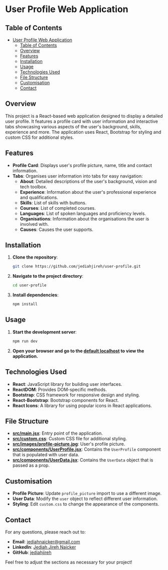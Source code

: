 # User Profile Web Application

## Table of Contents

- [User Profile Web Application](#user-profile-web-application)
  - [Table of Contents](#table-of-contents)
  - [Overview](#overview)
  - [Features](#features)
  - [Installation](#installation)
  - [Usage](#usage)
  - [Technologies Used](#technologies-used)
  - [File Structure](#file-structure)
  - [Customisation](#customisation)
  - [Contact](#contact)

## Overview

This project is a React-based web application designed to display a detailed user profile. It features a profile card with user information and interactive tabs showcasing various aspects of the user's background, skills, experience and more. The application uses React, Bootstrap for styling and custom CSS for additional styles.

## Features

- **Profile Card**: Displays user's profile picture, name, title and contact information.
- **Tabs**: Organises user information into tabs for easy navigation:
  - **About**: Detailed descriptions of the user's background, vision and tech toolbox.
  - **Experience**: Information about the user's professional experience and qualifications.
  - **Skills**: List of skills with buttons.
  - **Courses**: List of completed courses.
  - **Languages**: List of spoken languages and proficiency levels.
  - **Organisations**: Information about the organisations the user is involved with.
  - **Causes**: Causes the user supports.

## Installation

1. **Clone the repository**:

   ```zsh
   git clone https://github.com/jediahjireh/user-profile.git
   ```

2. **Navigate to the project directory**:

   ```zsh
   cd user-profile
   ```

3. **Install dependencies**:

   ```zsh
   npm install
   ```

## Usage

1. **Start the development server**:

   ```zsh
   npm run dev
   ```

2. **Open your browser and go to the [default localhost](http://localhost:5173) to view the application.**

## Technologies Used

- **React**: JavaScript library for building user interfaces.
- **ReactDOM**: Provides DOM-specific methods.
- **Bootstrap**: CSS framework for responsive design and styling.
- **React-Bootstrap**: Bootstrap components for React.
- **React Icons**: A library for using popular icons in React applications.

## File Structure

- **[src/main.jsx](src/main.jsx)**: Entry point of the application.
- **[src/custom.css](src/custom.css)**: Custom CSS file for additional styling.
- **[src/images/profile-picture.jpg](src/images/profile-picture.jpg)**: User's profile picture.
- **[src/components/UserProfile.jsx](src/components/UserProfile.jsx)**: Contains the `UserProfile` component that is populated with user data.
- **[src/components/UserData.jsx](src/components/UserData.jsx)**: Contains the `UserData` object that is passed as a prop.

## Customisation

- **Profile Picture**: Update `profile_picture` import to use a different image.
- **User Data**: Modify the `user` object to reflect different user information.
- **Styling**: Edit `custom.css` to change the appearance of the components.

## Contact

For any questions, please reach out to:

- **Email**: [jediahnaicker@gmail.com](mailto:jediahnaicker@gmail.com)
- **LinkedIn**: [Jediah Jireh Naicker](https://www.linkedin.com/in/jediahnaicker)
- **GitHub**: [jediahjireh](https://github.com/jediahjireh)

Feel free to adjust the sections as necessary for your project!
